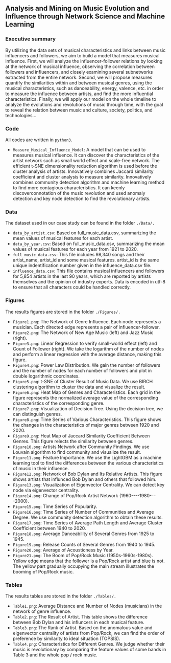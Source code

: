 ## Analysis and Mining on Music Evolution and Influence through Network Science and Machine Learning


### Executive summary
By utilizing the data sets of musical characteristics and links between music influencers and followers, we aim to build a model that measures musical influence. First, we will analyze the influencer-follower relations by looking at the network of musical influence, observing the correlation between followers and influencers, and closely examining several subnetworks extracted from the entire network. Second, we will propose measures quantify the similarities within and between musical genres, using the musical characteristics, such as danceability, energy, valence, etc. in order to measure the influence between artists, and find the more influential characteristics. Finally, we will apply our model on the whole timeline to analyze the evolutions and revolutions of music through time, with the goal to reveal the relation between music and culture, society, politics, and technologies...


### Code
All codes are written in `python3`.
* `Measure_Musical_Influence_Model`: A model that can be used to measures musical influence. It can discover the characteristics of the artist network such as small world effect and scale-free network. The efficient t-SNE dimensionality reduction algorithm is used before the cluster analysis of artists. Innovatively combines Jaccard similarity coefficient and cluster analysis to measure similarity. Innovatively combines community detection algorithm and machine learning method to find more contagious characteristics. It can keenly discoverconnotation of the music revolution and used anomaly detection and key node detection to find the revolutionary artists.


### Data
The dataset used in our case study can be found in the folder `./Data/.`
* `data_by_artist.csv`: Based on full_music_data.csv, summarizing the mean values of musical features for each artist.
* `data_by_year.csv`: Based on full_music_data.csv, summarizing the mean values of musical features for each year from 1921 to 2020.
* `full_music_data.csv`: This file includes 98,340 songs and their artist_name, artist_id and some musical features. artist_id is the same unique indentification number given in the influence_data.csv file.
* `influence_data.csv`: This file contains musical influencers and followers for 5,854 artists in the last 90 years, which are reported by artists themselves and the opinion of industry experts. Data is encoded in utf-8 to ensure that all characters could be handled correctly.



### Figures
The results figures are stored in the folder `./Figures/.`
* `Figure1.png`: The Network of Genre Influence. Each node represents a musician. Each directed edge represents a pair of influencer-follower.
* `Figure2.png`: The Network of New Age Music (left) and Jazz Music (right). 
* `Figure3.png`: Linear Regression to verify small-world effect (left) and Count of Follower (right). We take the logarithm of the number of nodes and perform a linear regression with the average distance, making this figure.
* `Figure4.png`: Power Law Distribution. We gain the number of followers and the number of nodes for each number of followers and plot in double logarithmic coordinates.
* `Figure5.png`: t-SNE of Cluster Result of Music Data. We use BIRCH clustering algorithm to cluster the data and visualize the result.
* `Figure6.png`: Heat Map of Genres and Characteristics. Each grid in the figure represents the normalized average value of the corresponding characteristics of the corresponding genre.
* `Figure7.png`: Visualization of Decision Tree. Using the decision tree, we can distinguish genres.
* `Figure8.png`: Time Series of Various Characteristics. This figure shows the changes in the characteristics of major genres between 1920 and 2020.
* `Figure9.png`: Heat Map of Jaccard Similarity Coefficient Between Genres. This figure relects the similarity between genres.
* `Figure10.png`: Artists Network after Community Findings. We use Louvain algorithm to find community and visualize the result.
* `Figure11.png`: Feature Importance. We use the LightGBM as a machine learning tool to find the differences between the various characteristics of music in their influence.
* `Figure12.png`: Network of Bob Dylan and Its Relative Artists. This figure shows artists that influnced Bob Dylan and others that followed him.
* `Figure13.png`: Visualization of Eigenvector Centrality. We can detect key node via eigenvector centrality.
* `Figure14.png`: Change of Pop/Rock Artist Network (1960----1980----2000). 
* `Figure15.png`: Time Series of Popularity.
* `Figure16.png`: Time Series of Number of Communities and Average Degree. We use community detection algorithm to obtain these results.
* `Figure17.png`: Time Series of Average Path Length and Average Cluster Coefficient between 1940 to 2020.
* `Figure18.png`: Average Danceability of Several Genres from 1925 to 1945. 
* `Figure19.png`: Release Counts of Several Genres from 1940 to 1945.
* `Figure20.png`: Average of Acousticness by Year.
* `Figure21.png`: The Boom of Pop/Rock Music (1950s-1960s-1980s). Yellow edge means that the follower is a Pop/Rock artist and blue is not. The yellow part gradually occupying the main stream illustrates the booming of Pop/Rock music. 


### Tables
The results tables are stored in the folder `./Tables/.`
* `Table1.png`: Average Distance and Number of Nodes (musicians) in the network of genre influence.
* `Table2.png`: The Result of Artist. This table shows the difference between Bob Dylan and his influncers in each musical feature.
* `Table3.png`: The Rank of Artist. Based on the anomalous value and eigenvector centrality of artists from Pop/Rock, we can find the order of preference by similarity to ideal situation (TOPSIS).
* `Table4.png`: Characteristics for Different Genres. We judge whether their music is revolutionary by comparing the feature values of some bands in Table 3 and the whole pop / rock music.
